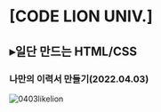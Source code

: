 # [CODE LION UNIV.] 
## ▸일단 만드는 HTML/CSS
### 나만의 이력서 만들기(2022.04.03)
![0403likelion](https://user-images.githubusercontent.com/87985590/161415723-0a40d80f-95bf-48ed-abb9-afde86592954.png)

